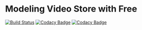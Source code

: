 # Modeling Video Store with Free

[![Build Status](https://travis-ci.org/dragisak/modeling-with-free.svg?branch=master)](https://travis-ci.org/dragisak/modeling-with-free)
[![Codacy Badge](https://api.codacy.com/project/badge/Grade/5aae2fa1b0f848089c3102313157fb43)](https://www.codacy.com/app/dragisak/modeling-with-free?utm_source=github.com&amp;utm_medium=referral&amp;utm_content=dragisak/modeling-with-free&amp;utm_campaign=Badge_Grade)
[![Codacy Badge](https://api.codacy.com/project/badge/Coverage/5aae2fa1b0f848089c3102313157fb43)](https://www.codacy.com/app/dragisak/modeling-with-free?utm_source=github.com&amp;utm_medium=referral&amp;utm_content=dragisak/modeling-with-free&amp;utm_campaign=Badge_Coverage)
